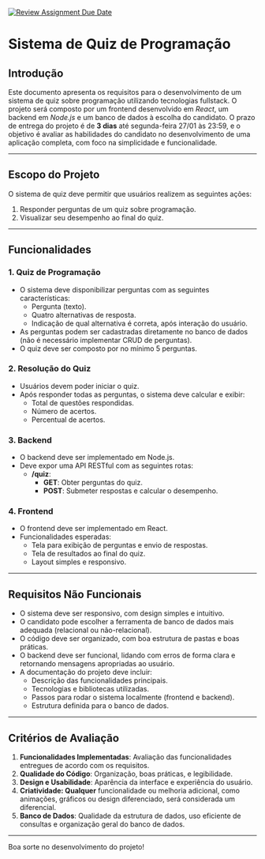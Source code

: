 [![Review Assignment Due Date](https://classroom.github.com/assets/deadline-readme-button-22041afd0340ce965d47ae6ef1cefeee28c7c493a6346c4f15d667ab976d596c.svg)](https://classroom.github.com/a/wUz5jAAT)
# Sistema de Quiz de Programação

## Introdução

Este documento apresenta os requisitos para o desenvolvimento de um sistema de quiz sobre programação utilizando tecnologias fullstack. O projeto será composto por um frontend desenvolvido em *React*, um backend em *Node.js* e um banco de dados à escolha do candidato. O prazo de entrega do projeto é de **3 dias** até segunda-feira 27/01 às 23:59, e o objetivo é avaliar as habilidades do candidato no desenvolvimento de uma aplicação completa, com foco na simplicidade e funcionalidade.

---

## Escopo do Projeto

O sistema de quiz deve permitir que usuários realizem as seguintes ações:

1. Responder perguntas de um quiz sobre programação.
2. Visualizar seu desempenho ao final do quiz.

---

## Funcionalidades

### 1. Quiz de Programação

- O sistema deve disponibilizar perguntas com as seguintes características:
  - Pergunta (texto).
  - Quatro alternativas de resposta.
  - Indicação de qual alternativa é correta, após interação do usuário.
- As perguntas podem ser cadastradas diretamente no banco de dados (não é necessário implementar CRUD de perguntas).
- O quiz deve ser composto por no mínimo 5 perguntas.

### 2. Resolução do Quiz

- Usuários devem poder iniciar o quiz.
- Após responder todas as perguntas, o sistema deve calcular e exibir:
  - Total de questões respondidas.
  - Número de acertos.
  - Percentual de acertos.

### 3. Backend

- O backend deve ser implementado em Node.js.
- Deve expor uma API RESTful com as seguintes rotas:
  - **/quiz**:
    - **GET**: Obter perguntas do quiz.
    - **POST**: Submeter respostas e calcular o desempenho.

### 4. Frontend

- O frontend deve ser implementado em React.
- Funcionalidades esperadas:
  - Tela para exibição de perguntas e envio de respostas.
  - Tela de resultados ao final do quiz.
  - Layout simples e responsivo.

---

## Requisitos Não Funcionais

- O sistema deve ser responsivo, com design simples e intuitivo.
- O candidato pode escolher a ferramenta de banco de dados mais adequada (relacional ou não-relacional).
- O código deve ser organizado, com boa estrutura de pastas e boas práticas.
- O backend deve ser funcional, lidando com erros de forma clara e retornando mensagens apropriadas ao usuário.
- A documentação do projeto deve incluir:
    - Descrição das funcionalidades principais.
    - Tecnologias e bibliotecas utilizadas.
    - Passos para rodar o sistema localmente (frontend e backend).
    - Estrutura definida para o banco de dados.

---

## Critérios de Avaliação

1. **Funcionalidades Implementadas**: Avaliação das funcionalidades entregues de acordo com os requisitos.
2. **Qualidade do Código**: Organização, boas práticas, e legibilidade.
3. **Design e Usabilidade**: Aparência da interface e experiência do usuário.
4. **Criatividade: Qualquer** funcionalidade ou melhoria adicional, como animações, gráficos ou design diferenciado, será considerada um diferencial.
5. **Banco de Dados**: Qualidade da estrutura de dados, uso eficiente de consultas e organização geral do banco de dados.

---

Boa sorte no desenvolvimento do projeto!
